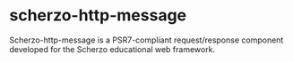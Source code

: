 # scherzo-http-message
Scherzo-http-message is a PSR7-compliant request/response component developed for the Scherzo educational web framework.
